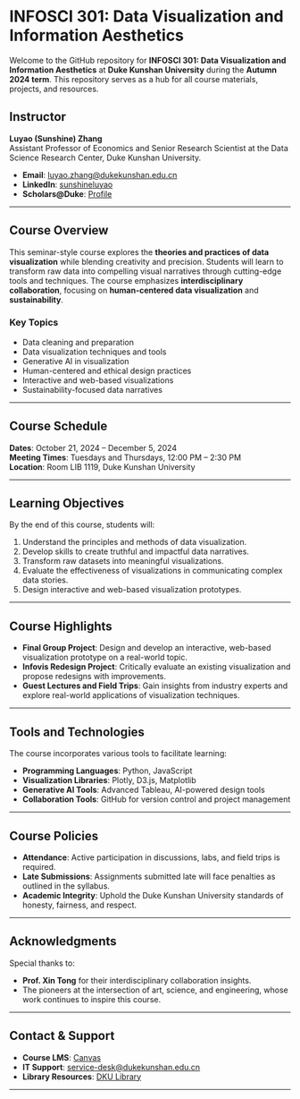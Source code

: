 # INFOSCI 301: Data Visualization and Information Aesthetics

Welcome to the GitHub repository for **INFOSCI 301: Data Visualization and Information Aesthetics** at **Duke Kunshan University** during the **Autumn 2024 term**. This repository serves as a hub for all course materials, projects, and resources.

## Instructor
**Luyao (Sunshine) Zhang**  
Assistant Professor of Economics and Senior Research Scientist at the Data Science Research Center, Duke Kunshan University.  
- **Email**: [luyao.zhang@dukekunshan.edu.cn](mailto:luyao.zhang@dukekunshan.edu.cn)  
- **LinkedIn**: [sunshineluyao](https://www.linkedin.com/in/sunshineluyao/)  
- **Scholars@Duke**: [Profile](https://scholars.duke.edu/person/luyao.zhang)  

---

## Course Overview
This seminar-style course explores the **theories and practices of data visualization** while blending creativity and precision. Students will learn to transform raw data into compelling visual narratives through cutting-edge tools and techniques. The course emphasizes **interdisciplinary collaboration**, focusing on **human-centered data visualization** and **sustainability**.

### Key Topics
- Data cleaning and preparation  
- Data visualization techniques and tools  
- Generative AI in visualization  
- Human-centered and ethical design practices  
- Interactive and web-based visualizations  
- Sustainability-focused data narratives  

---

## Course Schedule
**Dates**: October 21, 2024 – December 5, 2024  
**Meeting Times**: Tuesdays and Thursdays, 12:00 PM – 2:30 PM  
**Location**: Room LIB 1119, Duke Kunshan University  

---

## Learning Objectives
By the end of this course, students will:  
1. Understand the principles and methods of data visualization.  
2. Develop skills to create truthful and impactful data narratives.  
3. Transform raw datasets into meaningful visualizations.  
4. Evaluate the effectiveness of visualizations in communicating complex data stories.  
5. Design interactive and web-based visualization prototypes.  

---

## Course Highlights
- **Final Group Project**: Design and develop an interactive, web-based visualization prototype on a real-world topic.  
- **Infovis Redesign Project**: Critically evaluate an existing visualization and propose redesigns with improvements.  
- **Guest Lectures and Field Trips**: Gain insights from industry experts and explore real-world applications of visualization techniques.  

---

## Tools and Technologies
The course incorporates various tools to facilitate learning:  
- **Programming Languages**: Python, JavaScript  
- **Visualization Libraries**: Plotly, D3.js, Matplotlib  
- **Generative AI Tools**: Advanced Tableau, AI-powered design tools  
- **Collaboration Tools**: GitHub for version control and project management  

---

## Course Policies
- **Attendance**: Active participation in discussions, labs, and field trips is required.  
- **Late Submissions**: Assignments submitted late will face penalties as outlined in the syllabus.  
- **Academic Integrity**: Uphold the Duke Kunshan University standards of honesty, fairness, and respect.  

---

## Acknowledgments
Special thanks to:
- **Prof. Xin Tong** for their interdisciplinary collaboration insights.  
- The pioneers at the intersection of art, science, and engineering, whose work continues to inspire this course.  

---

## Contact & Support
- **Course LMS**: [Canvas](https://canvas.dukekunshan.edu.cn)  
- **IT Support**: [service-desk@dukekunshan.edu.cn](mailto:service-desk@dukekunshan.edu.cn)  
- **Library Resources**: [DKU Library](https://library.dukekunshan.edu.cn/)  

---
